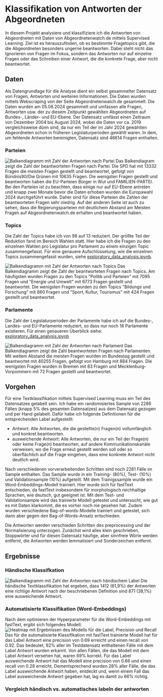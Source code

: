 # Klassifikation von Antworten der Abgeordneten

In diesem Projekt analysiere und klassifiziere ich die Antworten von Abgeordneten mit Daten von Abgeordnetenwatch.de mittels Supervised Learning. Ziel ist es herauszufinden, ob es bestimmte Fragetopics gibt, die die Abgeordneten besonders ungerne beantworten. Dabei steht nicht das Ignorieren von Fragen im Fokus, sondern das Antworten nur auf einzelne Fragen oder das Schreiben einer Antwort, die die konkrete Frage, aber nicht beantwortet.

## Daten
Als Datengrundlage für die Analyse dient ein selbst gesammelter Datensatz von Fragen, Antworten und weiteren Informationen. Die Daten wurden mittels Webscraping von der Seite Abgeordnetenwatch.de gesammelt. Die Daten wurden am 05.08.2024 gesammelt und umfassen alle Fragen, Antworten usw. der zu diesem Zeitpunkt gewählten Abgeordneten auf Bundes-, Länder- und EU-Ebene. Der Datensatz umfässt einen Zeitraum von Dezember 2004 bis August 2024, wobei die Daten vor ca. 2019 vergleichsweise dünn sind, da nur ein Teil der im Jahr 2024 gewählten Abgeordneten schon in früheren Legislaturperioden gewählt waren. In dem, um fehlende Antworten bereinigten, Datensatz sind 46614 Fragen enthalten.

### Parteien
![Balkendiagramm mit Zahl der Antworten nach Partei](images/bar_party_count.png)
Das Balkendiagram zeigt die Zahl der beantworteten Fragen nach Partei. Die SPD hat mit 13332 Fragen die meisten Fragen gestellt und beantwortet, gefolgt von Bündnis90/Die Grünen mit 10635 Fragen. Die wenigsten Fragen gestellt und beantworten haben die EU-Parteien Bürger in Wut und FAMILIEN-PARTEI. Bei den Parteien ist zu beachten, dass einige nur auf EU-Ebene antreten und knapp zwei Monate bevor die Daten erhoben wurden die Europawahl 2024 durchgeführt wurde. Daher sind für diese Parteien die Zahlen der beantworteten Fragen sehr niedrig. Auf der anderen Seite ist auch zu sehen, dass die Regierungsparteien mit deutlichem Abstand am Meisten Fragen auf Abgeordnetenwatch.de erhalten und beantwortet haben.

### Topics
Die Zahl der Topics habe ich von 98 auf 13 reduziert. Der größte Teil der Reduktion fand im Bereich Wahlen statt. Hier habe ich die Fragen zu den einzelnen Wahlen pro Legislatur pro Parlament zu einem einzigen Topic zusammengefasst. Für eine genauere Aufschlüsselung, wie die einzelnen Topics zusammengefasst wurden, siehe [exploratory_data_analysis.ipynb](exploratory_data_analysis.ipynb). 

![Balkendiagramm mit Zahl der Antworten nach Topics](images/bar_topic_count.png)
Das Balkendiagramm zeigt die Zahl der beantworteten Fragen nach Topics. Am häufigsten wurden Fragen zu den Topics "Politik und Parteien" mit 7095 Fragen und "Energie und Umwelt" mit 6773 Fragen gestellt und beantwortet. Die wenigsten Fragen wurden zu den Topics "Bildungs und Forschung" mit 860 Fragen und "Sport, Kultur, Tourismus" mit 424 Fragen gestellt und beantwortet.

### Parlamente
Die Zahl der Legislaturperioden der Parlamente habe ich auf die Bundes-, Landes- und EU-Parlamente reduziert, so dass nur noch 18 Parlamente existieren. Für einen genaueren Überblick siehe: [exploratory_data_analysis.ipynb](exploratory_data_analysis.ipynb)

![Balkendiagramm mit Zahl der Antworten nach Parlament](images/bar_parliament_count.png)
Das Balkendiagramm zeigt die Zahl beantworteten Fragen nach Parlamenten. Mit weitem Abstand die meisten Fragen wurden im Bundestag gestellt und beantwortet mit 40255 Fragen, gefolgt von Hamburg mit 884 Fragen. Die wenigsten Fragen wurden in Bremen mit 83 Fragen und Mecklenburg-Vorpommern mit 72 Fragen gestellt und beantwortet.

## Vorgehen
Für eine Textklassifikation mittels Supervised Learning muss ein Teil des Datensatzes gelabelt sein. Ich habe ein randomisiertes Sample von 2286 Fällen (knapp 5% des gesamten Datensatzes) aus dem Datensatz gezogen und per Hand gelabelt. Dafür habe ich folgende Definitionen für die entsprechenden Label aufgestellt:
- Antwort: Alle Antworten, die die gestellte(n) Fragen(n) vollumfänglich und konkret beantworten.
- ausweichende Antwort: Alle Antworten, die nur ein Teil der Frage(n) oder keine Frage(n) beantworten, auf andere Kommunikationskanäle verweisen, wo die Frage erneut gestellt werden soll oder so oberflächlich auf die Frage eingehen, dass eine konkrete Antwort nicht deutlich wird.

Nach verschiedenen vorverarbeitenden Schritten sind noch 2281 Fälle im Sample enthalten. Das Sample wurde in ein Training- (80%), Test- (10%) und Validationsample (10%) aufgeteilt. Mit dem Trainigssample wurde ein Word-Embeddings-Modell trainiert. Hier wurde sich für fastText entschieden, da fastText insbesondere für morphologisch reichhaltige Sprachen, wie deutsch, gut geeignet ist. Mit dem Test- und Validationsample wird das trainierte Modell getestet und untersucht, wie gut es mit Daten klarkommt, die es vorher noch nie gesehen hat. Zudem wurden verschiedene Bag-of-words-Modelle trainiert und getestet, sich dann aber gegen den Bag-of-Words-Ansatz entschieden.

Die Antworten werden verschieden Schritten des preprocessing und der Normalisierung unterzogen. Zunächst wird alles klein geschrieben, Stoppwörter und für diesen Datensatz häufige, aber sinnfreie Wörte werden entfernt, die Antworten werden lemmatisiert und Sonderzeichen entfernt.

## Ergebnisse

### Händische Klassifkation
![Balkendiagramm mit Zahl der Antworten nach händischem Label](images/bar_manual_label.png)
Die händische Textklassifikation hat ergeben, dass 1412 (61,9%) der Antworten eine richtige Antwort nach der beschriebenen Definition sind 871 (38,1%) eine ausweichende Antwort.

### Automatisierte Klassifikation (Word-Embeddings)
Nach dem optimieren der Hyperparameter für die Word-Embeddings mit fastText, ergibt sich folgendes Modell:
![Heatmap mit Ergebnissen des Modells für die Label, Precision und Recall](images/confusion_matrix_fasttext_results.png)
Das für die automatisierte Klassifikation mit fastText trainierte Modell hat für das Label Antwort eine precision von 0.69 erreicht und einen recall von 0.92. Das bedeutet, 92% aller im Testdatensatz enthaltenen Fälle mit dem Label Antwort wurden erkannt. Von allen Fällen, die das Modell mit dem Label Antwort versehen hat, waren 69% korrekt. Für das Label ausweichende Antwort hat das Modell eine precision von 0.66 und einen recall von 0.28 erreicht. Dementsprechend wurden 28% aller Fälle, die das Label ausweichende Antwort haben, entdeckt und, wenn einem Fall das Label ausweichende Antwort gegeben hat, lag es damit zu 66% richtig. 

### Vergleich händisch vs. automatisches labeln der antworten

